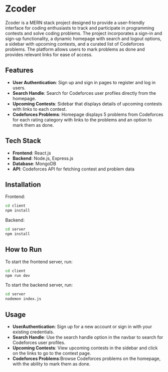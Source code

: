 # Zcoder

Zcoder is a MERN stack project designed to provide a user-friendly interface for coding enthusiasts to track and participate in programming contests and solve coding problems. 
The project incorporates a sign-in and sign-up functionality, a dynamic homepage with search and logout options, a sidebar with upcoming contests, and a curated list of Codeforces problems.
The platform allows users to mark problems as done and provides relevant links for ease of access.

## Features

- **User Authentication**: Sign up and sign in pages to register and log in users.
- **Search Handle**: Search for Codeforces user profiles directly from the homepage.
- **Upcoming Contests**: Sidebar that displays details of upcoming contests with links to each contest.
- **Codeforces Problems**: Homepage displays 5 problems from Codeforces for each rating category with links to the problems and an option to mark them as done.

## Tech Stack

- **Frontend**: React.js
- **Backend**: Node.js, Express.js
- **Database**: MongoDB
- **API**: Codeforces API for fetching contest and problem data

## Installation

Frontend:
```bash
cd client
npm install
```

Backend:
```bash
cd server
npm install
```
## How to Run

To start the frontend server, run:
```bash
cd client
npm run dev
``` 

To start the backend server, run:
```bash
cd server
nodemon index.js
```

## Usage
- **UserAuthentication**: Sign up for a new account or sign in with your existing credentials.
- **Search Handle**: Use the search handle option in the navbar to search for Codeforces user profiles.
- **Upcoming Contests**: View upcoming contests in the sidebar and click on the links to go to the contest page.
- **Codeforces Problems**:Browse Codeforces problems on the homepage, with the ability to mark them as done.
